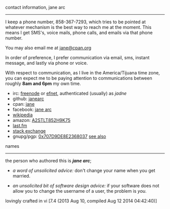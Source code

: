 contact information, jane arc
- - -
I keep a phone number, 858-367-7293, which tries to be pointed at whatever
mechanism is the best way to reach me at the moment. This means I get SMS&apos;s,
voice mails, phone calls, and emails via that phone number.

You may also email me at [jane@cpan.org](mailto:jane@cpan.org)

In order of preference, I prefer communication via email, sms, instant
message, and lastly via phone or voice.

With respect to communication, as I live in the America/Tijuana time
zone, you can expect me to be paying attention to communications between
roughly **8am and 6pm** my own time.

* irc: [freenode](http://www.freenode.net/) or <a href="http://www.efnet.org/?module=servers">efnet</a>, authenticated (usually) as <i>jadne</i></li>
* github: [janearc](https://github.com/janearc)
* cpan: [jane](http://search.cpan.org/~jane/)
* facebook: [jane arc](https://www.facebook.com/janecodes)
* [wikipedia](https://en.wikipedia.org/wiki/User:Avriette)
* amazon: [A2STLT852H9K75](https://www.amazon.com/gp/pdp/profile/A2STLT852H9K75)
* [last.fm](http://www.last.fm/user/avriette)
* [stack exchange](https://stackexchange.com/users/3475447/jane-avriette?tab=accounts)
* gnupg/pgp: [0x707D9DE8E2368037](http://pgp.mit.edu/pks/lookup?op=get&search=0x707D9DE8E2368037) [see also](https://github.com/janearc/misc/tree/master/gnupg-pubkeys)

names
- - -
the person who authored this is ***jane arc***;

* *a word of unsolicited advice:* don&apos;t change your name when you get married.

* *an unsolicited bit of software design advice:* if your software does not allow you to change the username of a user, the problem is *you.*

lovingly crafted in vi [7.4 (2013 Aug 10, compiled Aug 12 2014 04:42:40)]
